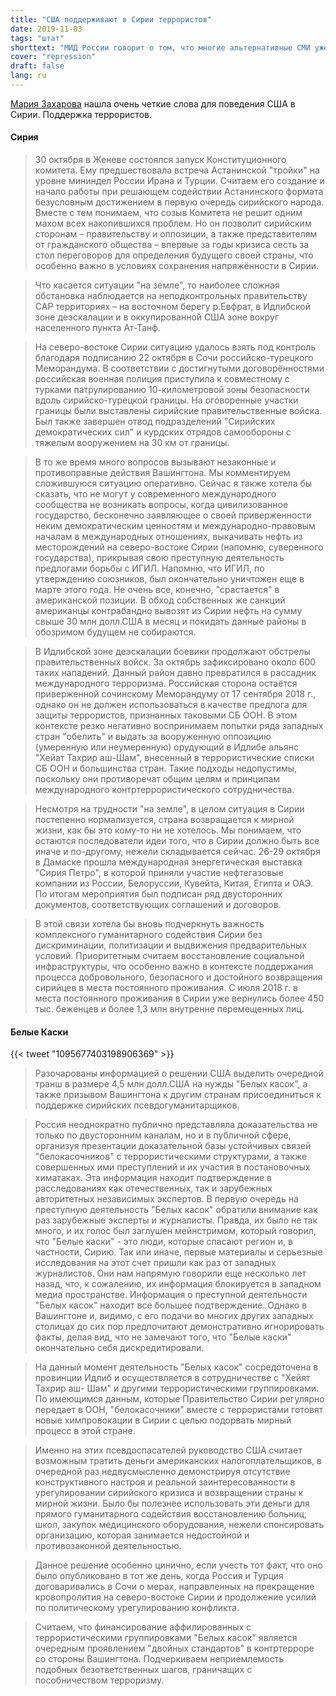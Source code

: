 ```yaml
---
title: "США поддерживают в Сирии террористов"
date: 2019-11-03
tags: "штат"
shorttext: "МИД России говорит о том, что многие альтернативные СМИ уже давно доказали. Запад поддерживает террористов в Сирии своими террористами."
cover: "repression"
draft: false
lang: ru
---
```


[Мария Захарова](http://www.mid.ru/ru/press_service/spokesman/briefings/-/asset_publisher/D2wHaWMCU6Od/content/id/3882176?p_p_id=101_INSTANCE_D2wHaWMCU6Od&_101_INSTANCE_D2wHaWMCU6Od_languageId=en_GB "Briefing by Foreign Ministry Spokesperson Maria Zakharova on the sidelines of the International Public Diplomacy Forum, Dialogue on the Volga: Peace and Mutual Understanding in the 21st Century, Volgograd, November 1, 2019") нашла очень четкие слова для поведения США в Сирии. Поддержка террористов.


#### Сирия

> 30 октября в Женеве состоялся запуск Конституционного комитета. Ему предшествовала встреча Астанинской "тройки" на уровне мининдел России Ирана и Турции. Считаем его создание и начало работы при решающем содействии Астанинского формата безусловным достижением в первую очередь сирийского народа. Вместе с тем понимаем, что созыв Комитета не решит одним махом всех накопившихся проблем. Но он позволит сирийским сторонам – правительству и оппозиции, а также представителям от гражданского общества – впервые за годы кризиса сесть за стол переговоров для определения будущего своей страны, что особенно важно в условиях сохранения напряжённости в Сирии.

> Что касается ситуации "на земле", то наиболее сложная обстановка наблюдается на неподконтрольных правительству САР территориях – на восточном берегу р.Евфрат, в Идлибской зоне деэскалации и в оккупированной США зоне вокруг населенного пункта Ат-Танф.

> На северо-востоке Сирии ситуацию удалось взять под контроль благодаря подписанию 22 октября в Сочи российско-турецкого Меморандума. В соответствии с достигнутыми договорённостями российская военная полиция приступила к совместному с турками патрулированию
10-километровой зоны безопасности вдоль сирийско-турецкой границы. На оговоренные участки границы были выставлены сирийские правительственные войска. Был также завершен отвод подразделений "Сирийских демократических сил" и курдских отрядов самообороны с тяжелым вооружением на 30 км от границы.

> В то же время много вопросов вызывают незаконные и противоправные действия Вашингтона. Мы комментируем сложившуюся ситуацию оперативно. Сейчас я также хотела бы сказать, что не могут у современного международного сообщества не возникать вопросы, когда цивилизованное государство, бесконечно заявляющее о своей приверженности неким демократическим ценностям и международно-правовым началам в международных отношениях, выкачивать нефть из месторождений на северо-востоке Сирии (напомню, суверенного государства), прикрывая свою преступную деятельность предлогами борьбы с ИГИЛ. Напомню, что ИГИЛ, по утверждению союзников, был окончательно уничтожен еще в марте этого года. Не очень все, конечно, "срастается" в американской позиции. В обход собственных же санкций американцы контрабандно вывозят из Сирии нефть на сумму свыше 30 млн долл.США в месяц и покидать данные районы в обозримом будущем не собираются.

> В Идлибской зоне деэскалации боевики продолжают обстрелы правительственных войск. За октябрь зафиксировано около 600 таких нападений. Данный район давно превратился в рассадник международного терроризма. Российская сторона остаётся приверженной сочинскому Меморандуму от 17 сентября 2018 г., однако он не должен использоваться в качестве предлога для защиты террористов, признанных таковыми СБ ООН. В этом контексте резко негативно воспринимаем попытки ряда западных стран "обелить" и выдать за вооруженную оппозицию (умеренную или неумеренную) орудующий в Идлибе альянс "Хейат Тахрир аш-Шам", внесенный в террористические списки СБ ООН и большинства стран. Такие подходы недопустимы, поскольку они противоречат общим целям и принципам международного контртеррористического сотрудничества.

> Несмотря на трудности "на земле", в целом ситуация в Сирии постепенно нормализуется, страна возвращается к мирной жизни, как бы это кому-то ни не хотелось. Мы понимаем, что остаются последователи идеи того, что в Сирии должно быть все иначе и по-другому, нежели складывается сейчас. 26-29 октября в Дамаске прошла международная энергетическая выставка "Сирия Петро", в которой приняли участие нефтегазовые компании из России, Белоруссии, Кувейта, Китая, Египта и ОАЭ. По итогам мероприятия был подписан ряд двусторонних документов, соответствующих соглашений и договоров.

> В этой связи хотела бы вновь подчеркнуть важность комплексного гуманитарного содействия Сирии без дискриминации, политизации и выдвижения предварительных условий. Приоритетным считаем восстановление социальной инфраструктуры, что особенно важно в контексте поддержания процесса добровольного, безопасного и достойного возвращения сирийцев в места постоянного проживания. С июля 2018 г. в места постоянного проживания в Сирии уже вернулись более 450 тыс. беженцев и более 1,3 млн внутренне перемещенных лиц.

#### Белые Каски

{{< tweet "1095677403198906369" >}}

> Разочарованы информацией о решении США выделить очередной транш в размере 4,5 млн долл.США на нужды "Белых касок", а также призывом Вашингтона к другим странам присоединиться к поддержке сирийских псевдогуманитарщиков.

> Россия неоднократно публично представляла доказательства не только по двусторонним каналам, но и в публичной сфере, организуя презентации доказательной базы устойчивых связей "белокасочников" с террористическими структурами, а также совершенных ими преступлений и их участия в постановочных химатаках. Эта информация находит подтверждение в расследованиях как отечественных, так и зарубежных авторитетных независимых экспертов. В первую очередь на преступную деятельность "Белых касок" обратили внимание как раз зарубежные эксперты и журналисты. Правда, их было не так много, и их голос был заглушен мейнстримом, который говорил, что "Белые каски" - это люди, которые спасают регион и, в частности, Сирию. Так или иначе, первые материалы и серьезные исследования на этот счет пришли как раз от западных журналистов. Они нам напрямую говорили еще несколько лет назад, что, к сожалению, их информация блокируется в западном медиа пространстве. Информация о преступной деятельности "Белых касок" находит все большее подтверждение. Однако в Вашингтоне и, видимо, с его подачи во многих других западных столицах до сих пор предпочитают демонстративно игнорировать факты, делая вид, что не замечают того, что "Белые каски" окончательно себя дискредитировали.

> На данный момент деятельность "Белых касок" сосредоточена в провинции Идлиб и осуществляется в сотрудничестве с "Хейят Тахрир аш- Шам" и другими террористическими группировками. По имеющимся данным, которые Правительство Сирии регулярно передает в ООН, "белокасочники" вместе с террористами готовят новые химпровокации в Сирии с целью подорвать мирный процесс в этой стране.

> Именно на этих псевдоспасателей руководство США считает возможным тратить деньги американских налогоплательщиков, в очередной раз недвусмысленно демонстрируя отсутствие конструктивного настроя и реальной заинтересованности в урегулировании сирийского кризиса и возвращении страны к мирной жизни. Было бы полезнее использовать эти деньги для прямого гуманитарного содействия восстановлению больниц, школ, закупок медицинского оборудования, нежели спонсировать организацию, которая занимается недостойной и противозаконной деятельностью.

> Данное решение особенно цинично, если учесть тот факт, что оно было опубликовано в тот же день, когда Россия и Турция договаривались в Сочи о мерах, направленных на прекращение кровопролития на северо-востоке Сирии и продолжение усилий по политическому урегулированию конфликта.

> Считаем, что финансирование аффилированных с террористическими группировками "Белых касок" является очередным проявлением "двойных стандартов" в контртерроре со стороны Вашингтона. Подчеркиваем неприемлемость подобных безответственных шагов, граничащих с пособничеством терроризму.
